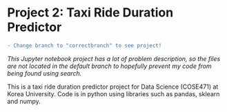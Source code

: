 # Project 2: Taxi Ride Duration Predictor

```diff
- Change branch to "correctbranch" to see project!
```
<i>This Jupyter notebook project has a lot of problem description, so the files are not located in the default branch to hopefully prevent my code from being found using search.</i>

This is a taxi ride duration predictor project for Data Science (COSE471) at Korea University. Code is in python using libraries such as pandas, sklearn and numpy.
